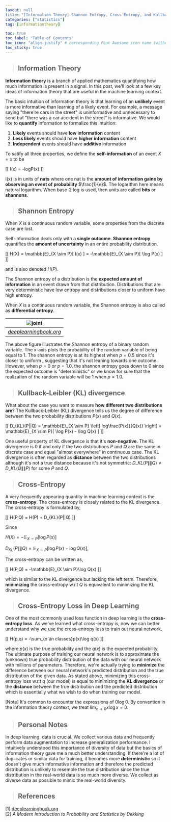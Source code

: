 ```yaml
---
layout: null
title: "[Information Theory] Shannon Entropy, Cross Entropy, and Kullback-Leibler(KL) Divergence"
categories: ["statistics"]
tag: [informationtheory]

toc: true
toc_label: "Table of Contents"
toc_icon: "align-justify" # corresponding Font Awesome icon name (without fa prefix)
toc_sticky: true
---
```


> ## Information Theory

**Information theory** is a branch of applied mathematics quantifying how much information is present in a signal. In this post, we'll look at a few key ideas of information theory that are useful in the machine learning context.

The basic intuition of information theory is that learning of an **unlikely** event is more informative than learning of a likely event. For example, a message saying "there're cars in the street" is uninformative and unnecessary to send but "there was a car accident in the street" is informative. We would like to **quantify** information to formalize this intuition:

1. **Likely** events should have **low information** content
2. **Less likely** events should have **higher information** content
3. **Independent** events should have **additive** information

To satify all three properties, we define the **self-information** of an event $X=x$ to be

\[[ I(x) = -logP(x) \]]

I(x) is in units of **nats** where one nat is the **amount of information gaine by observing an event of probability** $\frac{1}{e}$. The logarithm here means natural logarithm. When base-2 log is used, then units are called **bits** or **shannons**.

> ## Shannon Entropy

When $X$ is a continuous random variable, some properties from the discrete case are lost.

Self-information deals only with a **single outcome**. **Shannon entropy** quantifies the **amount of uncertainty** in an entire probability distribution.

\[[ H(X) = \mathbb{E}\_{X \sim P}[ I(x) ] = -\mathbb{E}\_{X \sim P}[ \log P(x) ] \]]

and is also denoted $H(P)$.

The Shannon entropy of a distribution is the **expected amount of information** in an event drawn from that distribution. Distributions that are very deterministic have low entropy and distributions closer to uniform have high entropy.

When $X$ is a continuous random variable, the Shannon entropy is also called as **differential entropy**.

|          ![joint](../../assets/images/statistics/images/shannon.png)          |
| :---------------------------------------------------------------------------: |
| _[deeplearningbook.org](https://www.deeplearningbook.org/contents/prob.html)_ |

The above figure illustrates the Shannon entropy of a binary random variable. The x-axis plots the probability of the random variable of being equal to $1$. The shannon entropy is at its highest when $p=0.5$ since it's closer to uniform , suggesting that it's not leaning towards one outcome. However, when $p=0$ or $p=1.0$, the shannon entropy goes down to $0$ since the expected outcome is "deterministic" or we know for sure that the realization of the random variable will be $1$ when $p=1.0$.

> ## Kullback-Leibler (KL) divergence

What about the case you want to measure **how different two distributions are**? The Kullback-Leibler (KL) divergence tells us the degree of difference between the two probability distributions $P(x)$ and $Q(x)$.

\[[ D\_{KL}(P\|\|Q) = \mathbb{E}\_{X \sim P} \left[ log\frac{P(x)}{Q(x)} \right] = \mathbb{E}\_{X \sim P}[ \log P(x) - \log Q(x) ] \]]

One useful property of KL divergence is that it's **non-negative**. The KL divergence is $0$ if and only if the two distributions $P$ and $Q$ are the same in discrete case and equal "almost everywhere" in continuous case. The KL divergence is often regarded as **distance** between the two distributions although it's not a true distance because it's not symmetric: $D\_{KL}(P\|\|Q) \neq D\_{KL}(Q\|\|P)$ for some $P$ and $Q$.

> ## Cross-Entropy

A very frequently appearing quantity in machine learning context is the **cross-entropy**. The cross-entropy is closely related to the KL divergence. The cross-entropy is formulated by,

\[[ H(P,Q) = H(P) + D_{KL}(P\|\|Q) \]]

Since

$H(X) = -\mathbb{E}_{X \sim P}[\log P(x)]$

$D_{KL}(P\|\|Q) = \mathbb{E}_{X \sim P}[\log P(x) - \log Q(x)]$,

The cross-entropy can be written as,

\[[ H(P,Q) = -\mathbb{E}_{X \sim P}\log Q(x) \]]

which is similar to the KL divergence but lacking the left term. Therefore, **minimizing** the cross-entropy w.r.t $Q$ is equivalent to minimizing the KL divergence.

> ## Cross-Entropy Loss in Deep Learning

One of the most commonly used loss function in deep learning is the **cross-entropy loss**. As we've learned what cross-entropy is, now we can better understand why we use the cross-entropy loss to train out neural network.

\[[ H(p,q) = -\sum_{x \in classes}p(x)\log q(x) \]]

where $p(x)$ is the true probability and the $q(x)$ is the expected probability. The ultimate purpose of training our neural network is to approximate the (unknown) true probability distribution of the data with our neural network with millions of parameters. Therefore, we're actually trying to **minimize** the difference between our neural network's predicted distribution and the true distribution of the given data. As stated above, minimizing this cross-entropy loss w.r.t $q$ (our model) is equal to minimizing the **KL divergence** or the **distance** between the true distribution and the predicted distribution which is essentially what we wish to do when training our model.

[Note] It's common to encounter the expressions of $0\log0$. By convention in the information theory context, we treat $\lim_{x \rightarrow 0}x \log x=0$.

> ## Personal Notes

In deep learning, data is crucial. We collect various data and frequently perform data augmentation to increase generalization performance. I intuitively understood this importance of diversity of data but the basics of information theory gave me a much better understanding. If there're a lot of duplicates or similar data for training, it becomes more **deterministic** so it doesn't give much informative information and therefore the predicted distribution is unlikely to resemble the true distribution since the true distribution in the real-world data is so much more diverse. We collect as diverse data as possible to mimic the real-world diversity.

> ## References

[1] [deeplearningbook.org](https://www.deeplearningbook.org/)  
[2] _A Modern Introduction to Probability and Statistics by Dekking_
